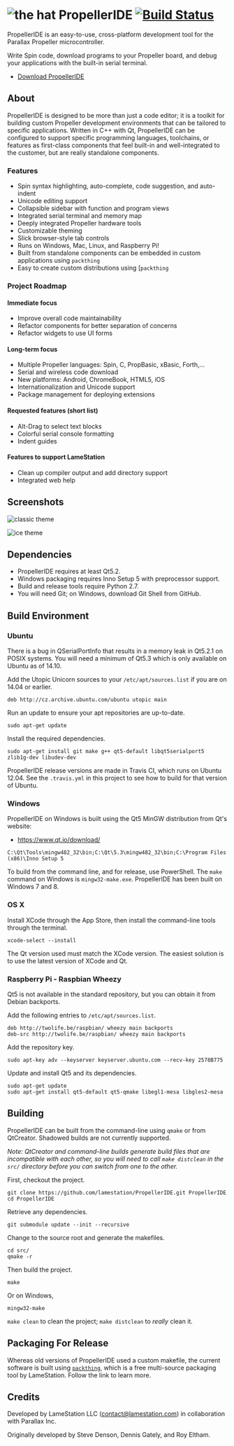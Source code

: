 ![the hat](icons/propellerhat.png) PropellerIDE [![Build Status](https://travis-ci.org/parallaxinc/PropellerIDE.svg?branch=master)](https://travis-ci.org/parallaxinc/PropellerIDE)
============

PropellerIDE is an easy-to-use, cross-platform development tool for the Parallax Propeller microcontroller.

Write Spin code, download programs to your Propeller board, and debug your applications with the built-in serial terminal.

- [Download PropellerIDE](http://www.lamestation.com/propelleride)

## About

PropellerIDE is designed to be more than just a code editor; it is a toolkit for building custom Propeller development environments that can be tailored to specific applications. Written in C++ with Qt, PropellerIDE can be configured to support specific programming languages, toolchains, or features as first-class components that feel built-in and well-integrated to the customer, but are really standalone components.

### Features

- Spin syntax highlighting, auto-complete, code suggestion, and auto-indent
- Unicode editing support
- Collapsible sidebar with function and program views
- Integrated serial terminal and memory map
- Deeply integrated Propeller hardware tools
- Customizable theming
- Slick browser-style tab controls
- Runs on Windows, Mac, Linux, and Raspberry Pi!
- Built from standalone components can be embedded in custom applications using `packthing`
- Easy to create custom distributions using [`packthing`

### Project Roadmap

#### Immediate focus

* Improve overall code maintainability
* Refactor components for better separation of concerns
* Refactor widgets to use UI forms

#### Long-term focus

* Multiple Propeller languages: Spin, C, PropBasic, xBasic, Forth,...
* Serial and wireless code download
* New platforms: Android, ChromeBook, HTML5, iOS
* Internationalization and Unicode support
* Package management for deploying extensions
 
#### Requested features (short list)

* Alt-Drag to select text blocks
* Colorful serial console formatting
* Indent guides

#### Features to support LameStation

* Clean up compiler output and add directory support
* Integrated web help

## Screenshots

![classic theme](icons/screenshots/classic.png "Classic theme")

![ice theme](icons/screenshots/ice.png "Ice theme")

## Dependencies

* PropellerIDE requires at least Qt5.2.
* Windows packaging requires Inno Setup 5 with preprocessor support. 
* Build and release tools require Python 2.7.
* You will need Git; on Windows, download Git Shell from GitHub.

## Build Environment

### Ubuntu

There is a bug in QSerialPortInfo that results in a memory leak in Qt5.2.1 on POSIX
systems. You will need a minimum of Qt5.3 which is only available on Ubuntu as of
14.10.

Add the Utopic Unicorn sources to your `/etc/apt/sources.list` if you are on 14.04
or earlier.

```
deb http://cz.archive.ubuntu.com/ubuntu utopic main 
```

Run an update to ensure your apt repositories are up-to-date.

```
sudo apt-get update
```

Install the required dependencies.

```
sudo apt-get install git make g++ qt5-default libqt5serialport5 zlib1g-dev libudev-dev
```

PropellerIDE release versions are made in Travis CI, which runs on Ubuntu 12.04. See the `.travis.yml` in this project to see how to build for that version of Ubuntu.

### Windows

PropellerIDE on Windows is built using the Qt5 MinGW distribution from Qt's website:

* https://www.qt.io/download/

```
C:\Qt\Tools\mingw482_32\bin;C:\Qt\5.3\mingw482_32\bin;C:\Program Files (x86)\Inno Setup 5
```

To build from the command line, and for release, use PowerShell. The `make` command on Windows is `mingw32-make.exe`. PropellerIDE has been built on Windows 7 and 8.

### OS X

Install XCode through the App Store, then install the command-line tools through the terminal.

```
xcode-select --install
```

The Qt version used must match the XCode version. The easiest solution is to use the latest version of XCode and Qt.

### Raspberry Pi - Raspbian Wheezy

Qt5 is not available in the standard repository, but you can obtain it from Debian backports.

Add the following entries to `/etc/apt/sources.list`.

```
deb http://twolife.be/raspbian/ wheezy main backports
deb-src http://twolife.be/raspbian/ wheezy main backports
```

Add the repository key.

```
sudo apt-key adv --keyserver keyserver.ubuntu.com --recv-key 2578B775
```

Update and install Qt5 and its dependencies.

```
sudo apt-get update
sudo apt-get install qt5-default qt5-qmake libegl1-mesa libgles2-mesa
```

## Building

PropellerIDE can be built from the command-line using `qmake` or from QtCreator. Shadowed builds are not currently supported.

*Note: QtCreator and command-line builds generate build files that are incompatible with each other, so you will need to call `make distclean` in the `src/` directory before you can switch from one to the other.*

First, checkout the project.

```
git clone https://github.com/lamestation/PropellerIDE.git PropellerIDE
cd PropellerIDE
```

Retrieve any dependencies.

``` 
git submodule update --init --recursive
```

Change to the source root and generate the makefiles.

```
cd src/
qmake -r
```

Then build the project.

```
make
```

Or on Windows,

```
mingw32-make
```

`make clean` to clean the project; `make distclean` to *really* clean it.

## Packaging For Release

Whereas old versions of PropellerIDE used a custom makefile, the current software is built using [`packthing`](https://github.com/lamestation/packthing), which is a free multi-source packaging tool by LameStation. Follow the link to learn more.

## Credits

Developed by LameStation LLC (contact@lamestation.com) in collaboration with Parallax Inc.

Originally developed by Steve Denson, Dennis Gately, and Roy Eltham.
